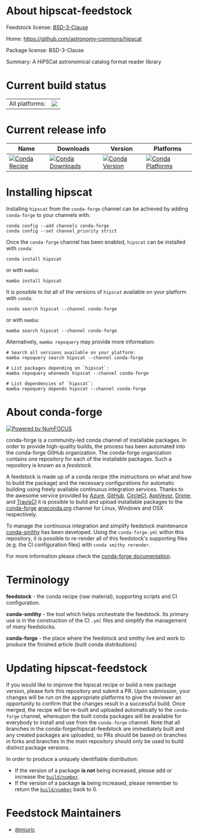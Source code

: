 About hipscat-feedstock
=======================

Feedstock license: [BSD-3-Clause](https://github.com/conda-forge/hipscat-feedstock/blob/main/LICENSE.txt)

Home: https://github.com/astronomy-commons/hipscat

Package license: BSD-3-Clause

Summary: A HiPSCat astronomical catalog format reader library

Current build status
====================


<table><tr><td>All platforms:</td>
    <td>
      <a href="https://dev.azure.com/conda-forge/feedstock-builds/_build/latest?definitionId=21359&branchName=main">
        <img src="https://dev.azure.com/conda-forge/feedstock-builds/_apis/build/status/hipscat-feedstock?branchName=main">
      </a>
    </td>
  </tr>
</table>

Current release info
====================

| Name | Downloads | Version | Platforms |
| --- | --- | --- | --- |
| [![Conda Recipe](https://img.shields.io/badge/recipe-hipscat-green.svg)](https://anaconda.org/conda-forge/hipscat) | [![Conda Downloads](https://img.shields.io/conda/dn/conda-forge/hipscat.svg)](https://anaconda.org/conda-forge/hipscat) | [![Conda Version](https://img.shields.io/conda/vn/conda-forge/hipscat.svg)](https://anaconda.org/conda-forge/hipscat) | [![Conda Platforms](https://img.shields.io/conda/pn/conda-forge/hipscat.svg)](https://anaconda.org/conda-forge/hipscat) |

Installing hipscat
==================

Installing `hipscat` from the `conda-forge` channel can be achieved by adding `conda-forge` to your channels with:

```
conda config --add channels conda-forge
conda config --set channel_priority strict
```

Once the `conda-forge` channel has been enabled, `hipscat` can be installed with `conda`:

```
conda install hipscat
```

or with `mamba`:

```
mamba install hipscat
```

It is possible to list all of the versions of `hipscat` available on your platform with `conda`:

```
conda search hipscat --channel conda-forge
```

or with `mamba`:

```
mamba search hipscat --channel conda-forge
```

Alternatively, `mamba repoquery` may provide more information:

```
# Search all versions available on your platform:
mamba repoquery search hipscat --channel conda-forge

# List packages depending on `hipscat`:
mamba repoquery whoneeds hipscat --channel conda-forge

# List dependencies of `hipscat`:
mamba repoquery depends hipscat --channel conda-forge
```


About conda-forge
=================

[![Powered by
NumFOCUS](https://img.shields.io/badge/powered%20by-NumFOCUS-orange.svg?style=flat&colorA=E1523D&colorB=007D8A)](https://numfocus.org)

conda-forge is a community-led conda channel of installable packages.
In order to provide high-quality builds, the process has been automated into the
conda-forge GitHub organization. The conda-forge organization contains one repository
for each of the installable packages. Such a repository is known as a *feedstock*.

A feedstock is made up of a conda recipe (the instructions on what and how to build
the package) and the necessary configurations for automatic building using freely
available continuous integration services. Thanks to the awesome service provided by
[Azure](https://azure.microsoft.com/en-us/services/devops/), [GitHub](https://github.com/),
[CircleCI](https://circleci.com/), [AppVeyor](https://www.appveyor.com/),
[Drone](https://cloud.drone.io/welcome), and [TravisCI](https://travis-ci.com/)
it is possible to build and upload installable packages to the
[conda-forge](https://anaconda.org/conda-forge) [anaconda.org](https://anaconda.org/)
channel for Linux, Windows and OSX respectively.

To manage the continuous integration and simplify feedstock maintenance
[conda-smithy](https://github.com/conda-forge/conda-smithy) has been developed.
Using the ``conda-forge.yml`` within this repository, it is possible to re-render all of
this feedstock's supporting files (e.g. the CI configuration files) with ``conda smithy rerender``.

For more information please check the [conda-forge documentation](https://conda-forge.org/docs/).

Terminology
===========

**feedstock** - the conda recipe (raw material), supporting scripts and CI configuration.

**conda-smithy** - the tool which helps orchestrate the feedstock.
                   Its primary use is in the construction of the CI ``.yml`` files
                   and simplify the management of *many* feedstocks.

**conda-forge** - the place where the feedstock and smithy live and work to
                  produce the finished article (built conda distributions)


Updating hipscat-feedstock
==========================

If you would like to improve the hipscat recipe or build a new
package version, please fork this repository and submit a PR. Upon submission,
your changes will be run on the appropriate platforms to give the reviewer an
opportunity to confirm that the changes result in a successful build. Once
merged, the recipe will be re-built and uploaded automatically to the
`conda-forge` channel, whereupon the built conda packages will be available for
everybody to install and use from the `conda-forge` channel.
Note that all branches in the conda-forge/hipscat-feedstock are
immediately built and any created packages are uploaded, so PRs should be based
on branches in forks and branches in the main repository should only be used to
build distinct package versions.

In order to produce a uniquely identifiable distribution:
 * If the version of a package **is not** being increased, please add or increase
   the [``build/number``](https://docs.conda.io/projects/conda-build/en/latest/resources/define-metadata.html#build-number-and-string).
 * If the version of a package **is** being increased, please remember to return
   the [``build/number``](https://docs.conda.io/projects/conda-build/en/latest/resources/define-metadata.html#build-number-and-string)
   back to 0.

Feedstock Maintainers
=====================

* [@mjuric](https://github.com/mjuric/)

